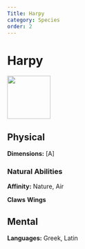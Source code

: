 ```yaml
---
Title: Harpy
category: Species
order: 2
---
```


# Harpy
<img src="/BansheeRPG/assets/images/species/harpy.png" style="width:100px" />


<!-- short description -->

<!-- always facing northwards -->
## Physical 
**Dimensions:**
[A]

<!-- Sizes are calculated as if the creature is facing forward and measured breadth by depth. -->

### Natural Abilities

**Affinity:** Nature, Air

**Claws**
**Wings**

## Mental

**Languages:** Greek, Latin
